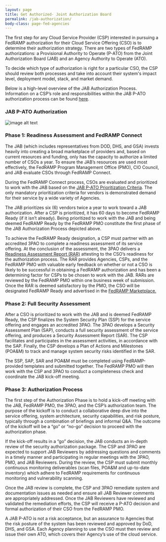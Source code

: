 ```yaml
---
layout: page
title: Get Authorized- Joint Authorization Board
permalink: /jab-authorization/
body-class: page-fed-agencies
---
```



The first step for any Cloud Service Provider (CSP) interested in pursuing a FedRAMP authorization for their Cloud Service Offering (CSO) is to determine their authorization strategy. There are two types of FedRAMP authorizations: a Provisional Authority to Operate (P-ATO) from the Joint Authorization Board (JAB) and an Agency Authority to Operate (ATO).

To decide which type of authorization is right for a particular CSO, the CSP should review both processes and take into account their system's impact level, deployment model, stack, and market demand.

Below is a high-level overview of the JAB Authorization Process. Information on a CSP’s role and responsibilities within the JAB P-ATO authorization process can be found <a href="{{site.baseurl}}/assets/resources/documents/CSP_JAB_P-ATO_Roles_and_Responsibilites.pdf">here</a>.  

### JAB P-ATO Authorization

![image alt text]({{site.baseurl}}/assets/img/ato-auth.png)

### Phase 1: Readiness Assessment and FedRAMP Connect

The JAB (which includes representatives from DOD, DHS, and GSA) invests heavily into creating a broad marketplace of providers and, based on current resources and funding, only has the capacity to authorize a limited number of CSOs a year. To ensure the JAB’s resources are used most effectively, the FedRAMP Program Management Office (PMO), CIO Council, and JAB evaluate CSOs through FedRAMP Connect.

During the FedRAMP Connect process, CSOs are evaluated and prioritized to work with the JAB based on the <a href="{{site.baseurl}}/assets/resources/documents/CSP_JAB_P-ATO_Prioritization_Criteria.pdf">JAB P-ATO Prioritization Criteria</a>. The only mandatory prioritization criteria for vendors is demonstrated demand for their service by a wide variety of Agencies.

The JAB prioritizes six (6) vendors twice a year to work toward a JAB authorization. After a CSP is prioritized, it has 60 days to become FedRAMP Ready (if it isn’t already). Being prioritized to work with the JAB and being deemed FedRAMP Ready by the FedRAMP PMO constitute the first phase of the JAB Authorization Process depicted above. 

To achieve the FedRAMP Ready designation, a CSP must partner with an accredited 3PAO to complete a readiness assessment of its service offering. At the conclusion of the assessment, the 3PAO delivers a <a href="{{site.baseurl}}/assets/resources/templates/FedRAMP-Moderate-RAR-Template.docx">Readiness Assessment Report (RAR)</a> attesting to the CSO’s readiness for the authorization process. The RAR provides Agencies, CSPs, and the FedRAMP PMO with valuable early feedback on whether or not a CSO is likely to be successful in obtaining a FedRAMP authorization and has been a determining factor for CSPs to be chosen to work with the JAB. RARs are reviewed by the FedRAMP PMO within one business week of submission. Once the RAR is deemed satisfactory by the PMO, the CSO will be designated FedRAMP Ready and advertised in the <a href="https://marketplace.fedramp.gov/#/products">FedRAMP Marketplace.</a> 

### Phase 2: Full Security Assessment

After a CSO is prioritized to work with the JAB and is deemed FedRAMP Ready, the CSP finalizes the System Security Plan (SSP) for the service offering and engages an accredited 3PAO. The 3PAO develops a Security Assessment Plan (SAP), conducts a full security assessment of the service offering, and produces a Security Assessment Report (SAR). The CSP facilitates and participates in the assessment activities, in accordance with the SAP. Finally, the CSP develops a Plan of Actions and Milestones (POA&M) to track and manage system security risks identified in the SAR. 

The SSP, SAP, SAR and POA&M must be completed using FedRAMP-provided templates and submitted together. The FedRAMP PMO will then work with the CSP and 3PAO to conduct a completeness check and coordinate the JAB kick-off meeting. 

### Phase 3: Authorization Process

The first step of the Authorization Phase is to hold a kick-off meeting with the JAB, FedRAMP PMO, the 3PAO, and the CSP’s authorization team. The purpose of the kickoff is to conduct a collaborative deep dive into the service offering, system architecture, security capabilities, and risk posture, typically through a combination of briefings and informal Q&A. The outcome of the kickoff will be a “go” or “no-go” decision to proceed with the authorization phase. 

If the kick-off results in a “go” decision, the JAB conducts an in-depth review of the security authorization package. The CSP and 3PAO are expected to support JAB Reviewers by addressing questions and comments in a timely manner and participating in regular meetings with the 3PAO, PMO, and JAB Reviewers. During the review, the CSP must submit monthly continuous monitoring deliverables (scan files, POA&M and up-to-date inventory) which adhere to FedRAMP requirements for continuous monitoring and vulnerability scanning.  

Once the JAB review is complete, the CSP and 3PAO remediate system and documentation issues as needed and ensure all JAB Reviewer comments are appropriately addressed. Once the JAB Reviewers have reviewed and validated the remediation efforts, the CSP will receive a P-ATO decision and formal authorization of their CSO from the FedRAMP PMO. 

A JAB P-ATO is not a risk acceptance, but an assurance to Agencies that the risk posture of the system has been reviewed and approved by DoD, DHS, and GSA. Each Agency planning to use the CSO must then review and issue their own ATO, which covers their Agency’s use of the cloud service.


